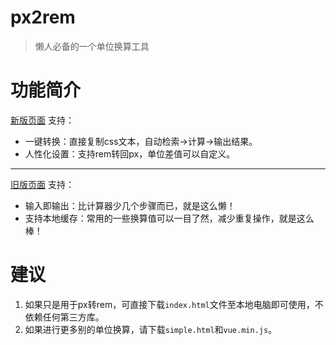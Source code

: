 # px2rem
> 懒人必备的一个单位换算工具

# 功能简介
[新版页面](https://fifteen718.github.io/px2rem/) 支持：
* 一键转换：直接复制css文本，自动检索->计算->输出结果。
* 人性化设置：支持rem转回px，单位差值可以自定义。

---
[旧版页面](
https://fifteen718.github.io/px2rem/simple.html) 支持：
* 输入即输出：比计算器少几个步骤而已，就是这么懒！
* 支持本地缓存：常用的一些换算值可以一目了然，减少重复操作，就是这么棒！

# 建议
1. 如果只是用于px转rem，可直接下载`index.html`文件至本地电脑即可使用，不依赖任何第三方库。
2. 如果进行更多别的单位换算，请下载`simple.html`和`vue.min.js`。
